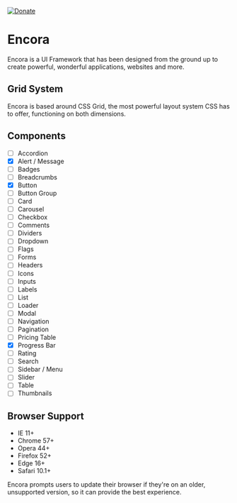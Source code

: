 [![Donate](https://img.shields.io/badge/Donate-PayPal-green.svg)](https://www.paypal.com/cgi-bin/webscr?cmd=_s-xclick&hosted_button_id=QYKEB6ZGTJNZ4)
# Encora
Encora is a UI Framework that has been designed from the ground up to create powerful, wonderful applications, websites and more.

## Grid System
Encora is based around CSS Grid, the most powerful layout system CSS has to offer, functioning on both dimensions.

## Components
- [ ] Accordion
- [x] Alert / Message
- [ ] Badges
- [ ] Breadcrumbs
- [x] Button
- [ ] Button Group
- [ ] Card
- [ ] Carousel
- [ ] Checkbox
- [ ] Comments
- [ ] Dividers
- [ ] Dropdown
- [ ] Flags
- [ ] Forms
- [ ] Headers
- [ ] Icons
- [ ] Inputs
- [ ] Labels
- [ ] List
- [ ] Loader
- [ ] Modal
- [ ] Navigation
- [ ] Pagination
- [ ] Pricing Table
- [x] Progress Bar
- [ ] Rating
- [ ] Search
- [ ] Sidebar / Menu
- [ ] Slider
- [ ] Table
- [ ] Thumbnails

## Browser Support
- IE 11+
- Chrome 57+
- Opera 44+
- Firefox 52+
- Edge 16+
- Safari 10.1+

Encora prompts users to update their browser if they're on an older, unsupported version, so it can provide the best experience.
